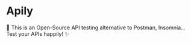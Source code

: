 # Apily
🚀 This is an Open-Source API testing alternative to Postman, Insomnia... Test your APIs happily! ✨
